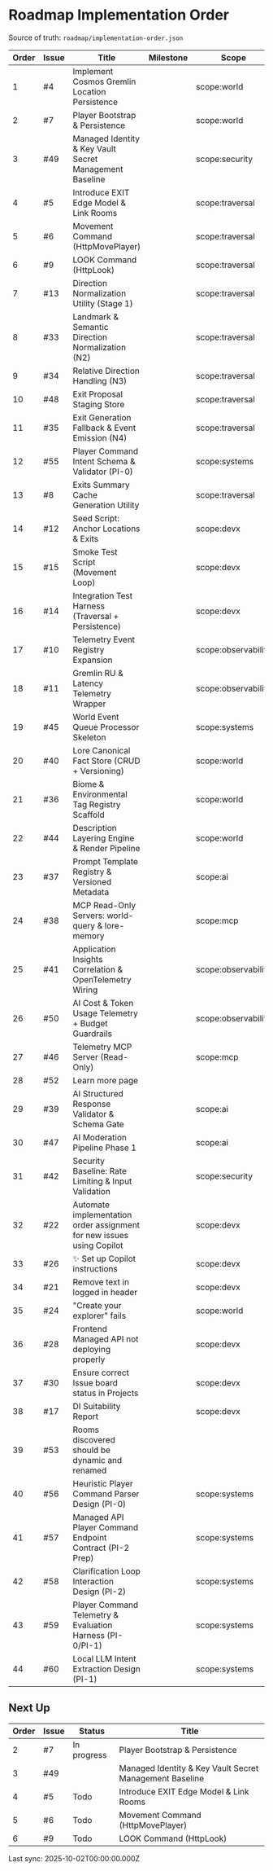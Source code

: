 # Roadmap Implementation Order

Source of truth: `roadmap/implementation-order.json`

| Order | Issue | Title | Milestone | Scope | Type | Status |
| ----- | ----- | ----- | --------- | ----- | ---- | ------ |
| 1 | #4 | Implement Cosmos Gremlin Location Persistence |  | scope:world | feature | Done |
| 2 | #7 | Player Bootstrap & Persistence |  | scope:world | feature | In progress |
| 3 | #49 | Managed Identity & Key Vault Secret Management Baseline |  | scope:security | type:infra |  |
| 4 | #5 | Introduce EXIT Edge Model & Link Rooms |  | scope:traversal | feature | Todo |
| 5 | #6 | Movement Command (HttpMovePlayer) |  | scope:traversal | feature | Todo |
| 6 | #9 | LOOK Command (HttpLook) |  | scope:traversal | feature | Todo |
| 7 | #13 | Direction Normalization Utility (Stage 1) |  | scope:traversal | feature | Todo |
| 8 | #33 | Landmark & Semantic Direction Normalization (N2) |  | scope:traversal | feature | Todo |
| 9 | #34 | Relative Direction Handling (N3) |  | scope:traversal | feature | Done |
| 10 | #48 | Exit Proposal Staging Store |  | scope:traversal | feature | Todo |
| 11 | #35 | Exit Generation Fallback & Event Emission (N4) |  | scope:traversal | feature | Todo |
| 12 | #55 | Player Command Intent Schema & Validator (PI-0) |  | scope:systems | feature | Todo |
| 13 | #8 | Exits Summary Cache Generation Utility |  | scope:traversal | feature | Todo |
| 14 | #12 | Seed Script: Anchor Locations & Exits |  | scope:devx | feature | Todo |
| 15 | #15 | Smoke Test Script (Movement Loop) |  | scope:devx | test | Todo |
| 16 | #14 | Integration Test Harness (Traversal + Persistence) |  | scope:devx | test |  |
| 17 | #10 | Telemetry Event Registry Expansion |  | scope:observability | feature | Todo |
| 18 | #11 | Gremlin RU & Latency Telemetry Wrapper |  | scope:observability | feature | Todo |
| 19 | #45 | World Event Queue Processor Skeleton |  | scope:systems | feature | Todo |
| 20 | #40 | Lore Canonical Fact Store (CRUD + Versioning) |  | scope:world | feature | Todo |
| 21 | #36 | Biome & Environmental Tag Registry Scaffold |  | scope:world | feature | Todo |
| 22 | #44 | Description Layering Engine & Render Pipeline |  | scope:world | feature | Todo |
| 23 | #37 | Prompt Template Registry & Versioned Metadata |  | scope:ai | feature | Todo |
| 24 | #38 | MCP Read-Only Servers: world-query & lore-memory |  | scope:mcp | feature | Todo |
| 25 | #41 | Application Insights Correlation & OpenTelemetry Wiring |  | scope:observability | infra | Todo |
| 26 | #50 | AI Cost & Token Usage Telemetry + Budget Guardrails |  | scope:observability | type:feature |  |
| 27 | #46 | Telemetry MCP Server (Read-Only) |  | scope:mcp | feature | Todo |
| 28 | #52 | Learn more page |  |  | enhancement | Todo |
| 29 | #39 | AI Structured Response Validator & Schema Gate |  | scope:ai | feature | Todo |
| 30 | #47 | AI Moderation Pipeline Phase 1 |  | scope:ai | feature | Todo |
| 31 | #42 | Security Baseline: Rate Limiting & Input Validation |  | scope:security | infra | Todo |
| 32 | #22 | Automate implementation order assignment for new issues using Copilot |  | scope:devx | enhancement | Done |
| 33 | #26 | ✨ Set up Copilot instructions |  | scope:devx | enhancement | Done |
| 34 | #21 | Remove text in logged in header |  | scope:devx | enhancement | Done |
| 35 | #24 | "Create your explorer" fails |  | scope:world | bug | Done |
| 36 | #28 | Frontend Managed API not deploying properly |  | scope:devx | bug | Done |
| 37 | #30 | Ensure correct Issue board status in Projects |  | scope:devx | enhancement | Done |
| 38 | #17 | DI Suitability Report |  | scope:devx | docs |  |
| 39 | #53 | Rooms discovered should be dynamic and renamed |  |  |  | Todo |
| 40 | #56 | Heuristic Player Command Parser Design (PI-0) |  | scope:systems | feature | Todo |
| 41 | #57 | Managed API Player Command Endpoint Contract (PI-2 Prep) |  | scope:systems | feature | Todo |
| 42 | #58 | Clarification Loop Interaction Design (PI-2) |  | scope:systems | feature | Todo |
| 43 | #59 | Player Command Telemetry & Evaluation Harness (PI-0/PI-1) |  | scope:systems | feature | Todo |
| 44 | #60 | Local LLM Intent Extraction Design (PI-1) |  | scope:systems | feature | Todo |

## Next Up

| Order | Issue | Status | Title |
| ----- | ----- | ------ | ----- |
| 2 | #7 | In progress | Player Bootstrap & Persistence |
| 3 | #49 |  | Managed Identity & Key Vault Secret Management Baseline |
| 4 | #5 | Todo | Introduce EXIT Edge Model & Link Rooms |
| 5 | #6 | Todo | Movement Command (HttpMovePlayer) |
| 6 | #9 | Todo | LOOK Command (HttpLook) |

Last sync: 2025-10-02T00:00:00.000Z
